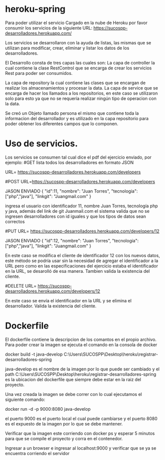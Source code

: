 # heroku-spring
Para poder utilizar el servicio Cargado en la nube de Heroku por favor consumir los servicios de la siguiente URL: https://sucospp-desarrolladores.herokuapp.com/


Los servicios se desarrollaron con la ayuda de listas, las mismas que se utilizan para modificar, crear, eliminar y listar los datos de los desarrolladores.


El Desarrollo consta de tres capas las cuales son: La capa de controller la cual contiene la clase RestControl que se encarga de crear los servicios Rest para poder ser consumidos.


La capa de repository la cual contiene las clases que se encargan de realizar los almacenamientos y procesar la data. La capa de service que se encarga de hacer los llamados
a los repositorios, en este caso se utilizaron solo para esto ya que no se requería realizar ningún tipo de operacion con la data.


Se creó un Objeto llamado persona el mismo que contiene toda la informacion del desarrollador y es utilizado en la capa repositorio para poder obtener los diferentes
campos que lo componen.


# Uso de servicios. 
Los servicios se consumen tal cual dice el pdf del ejercicio enviado, por ejemplo: 
#GET lista todos los desarrolladores en formato JSON 


URL= https://sucospp-desarrolladores.herokuapp.com/developers


#POST 
URL=https://sucospp-desarrolladores.herokuapp.com/developers


JASON ENVIADO { "id":11, "nombre": "Juan Torres", "tecnologia": ["php","java"], "linkgit": "Juangmail.com" }


ingresa el usuario con identificador 11, nombre Juan Torres, tecnología php y java, además del link de git Juanmail.com 
el sistema valida que no se ingresen desarrolladores con id iguales y que los tipos de datos sean correctos


#PUT 
URL= https://sucospp-desarrolladores.herokuapp.com/developers/12 


JASON ENVIADO  { "id":12, "nombre": "Juan Torres", "tecnologia": ["php","java"], "linkgit": "Juangmail.com" }


En este caso se modifica el cliente de identificador 12 con los nuevos datos, este método se podría usar sin la necesidad de agregar el
identificador a la URL pero como en las especificaciones del ejercicio estaba el identificador en la URL, se desarolló de esa manera.
Tambien valida la existencia del cliente.


#DELETE 
URL= https://sucospp-desarrolladores.herokuapp.com/developers/12 


En este caso se envía el identificador en la URL y se elimina el desarrollador. Valida la existencia del cliente.


# Dockerfile
El dockerfile contiene la descripcion de los comantos en el propio archivo.
Para poder crear la imagen se ejecuta el comando en la consola de docker


docker build -t java-develop   C:\Users\SUCOSPP\Desktop\heroku\registrar-desarrolladores-spring


java-develop es el nombre de la imagen por lo que puede ser cambiado  y el path C:\Users\SUCOSPP\Desktop\heroku\registrar-desarrolladores-spring es la ubicacion del dockerfile
que siempre debe estar en la raiz del proyecto.


Una vez creada la imagen se debe correr con lo cual ejecutamos el siguiente comando:


docker run -d -p 9000:8080 java-develop


el puerto 9000 es el puerto local el cual puede cambiarse y el puerto 8080 es el expuesto de la imagen por lo que se debe mantener.

Verificar que la imagen este corriendo con docker ps y esperar 5 minutos para que se compile el proyecto y corra en el contenedor.

Ingresar a un browser e ingresar al localhost:9000 y verificar que se ya se encuentra corriendo el servidor


